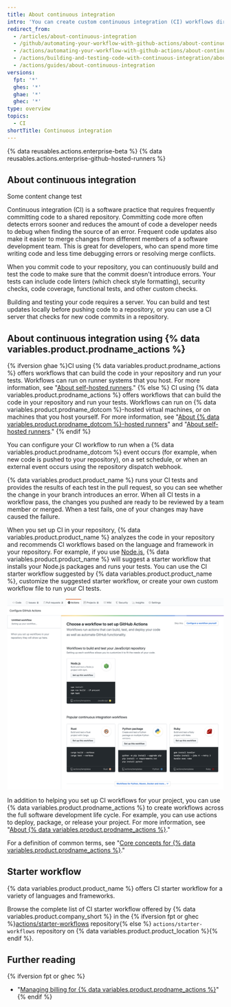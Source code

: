 ```yaml
---
title: About continuous integration
intro: 'You can create custom continuous integration (CI) workflows directly in your {% data variables.product.prodname_dotcom %} repository with {% data variables.product.prodname_actions %}.'
redirect_from:
  - /articles/about-continuous-integration
  - /github/automating-your-workflow-with-github-actions/about-continuous-integration
  - /actions/automating-your-workflow-with-github-actions/about-continuous-integration
  - /actions/building-and-testing-code-with-continuous-integration/about-continuous-integration
  - /actions/guides/about-continuous-integration
versions:
  fpt: '*'
  ghes: '*'
  ghae: '*'
  ghec: '*'
type: overview
topics:
  - CI
shortTitle: Continuous integration
---
```


{% data reusables.actions.enterprise-beta %}
{% data reusables.actions.enterprise-github-hosted-runners %}

## About continuous integration

Some content change test

Continuous integration (CI) is a software practice that requires frequently committing code to a shared repository. Committing code more often detects errors sooner and reduces the amount of code a developer needs to debug when finding the source of an error. Frequent code updates also make it easier to merge changes from different members of a software development team. This is great for developers, who can spend more time writing code and less time debugging errors or resolving merge conflicts.

When you commit code to your repository, you can continuously build and test the code to make sure that the commit doesn't introduce errors. Your tests can include code linters (which check style formatting), security checks, code coverage, functional tests, and other custom checks.

Building and testing your code requires a server. You can build and test updates locally before pushing code to a repository, or you can use a CI server that checks for new code commits in a repository.

## About continuous integration using {% data variables.product.prodname_actions %}

{% ifversion ghae %}CI using {% data variables.product.prodname_actions %} offers workflows that can build the code in your repository and run your tests. Workflows can run on runner systems that you host. For more information, see "[About self-hosted runners](/actions/hosting-your-own-runners/about-self-hosted-runners)."
{% else %} CI using {% data variables.product.prodname_actions %} offers workflows that can build the code in your repository and run your tests. Workflows can run on {% data variables.product.prodname_dotcom %}-hosted virtual machines, or on machines that you host yourself. For more information, see "[About {% data variables.product.prodname_dotcom %}-hosted runners](/actions/using-github-hosted-runners/about-github-hosted-runners)" and "[About self-hosted runners](/actions/automating-your-workflow-with-github-actions/about-self-hosted-runners)."
{% endif %}

You can configure your CI workflow to run when a {% data variables.product.prodname_dotcom %} event occurs (for example, when new code is pushed to your repository), on a set schedule, or when an external event occurs using the repository dispatch webhook.

{% data variables.product.product_name %} runs your CI tests and provides the results of each test in the pull request, so you can see whether the change in your branch introduces an error. When all CI tests in a workflow pass, the changes you pushed are ready to be reviewed by a team member or merged. When a test fails, one of your changes may have caused the failure.

When you set up CI in your repository, {% data variables.product.product_name %} analyzes the code in your repository and recommends CI workflows based on the language and framework in your repository. For example, if you use [Node.js](https://nodejs.org/en/), {% data variables.product.product_name %} will suggest a starter workflow that installs your Node.js packages and runs your tests. You can use the CI starter workflow suggested by {% data variables.product.product_name %}, customize the suggested starter workflow, or create your own custom workflow file to run your CI tests.

![Screenshot of suggested continuous integration starter workflows](/assets/images/help/repository/ci-with-actions-template-picker.png)

In addition to helping you set up CI workflows for your project, you can use {% data variables.product.prodname_actions %} to create workflows across the full software development life cycle. For example, you can use actions to deploy, package, or release your project. For more information, see "[About {% data variables.product.prodname_actions %}](/articles/about-github-actions)."

For a definition of common terms, see "[Core concepts for {% data variables.product.prodname_actions %}](/github/automating-your-workflow-with-github-actions/core-concepts-for-github-actions)."

## Starter workflow

{% data variables.product.product_name %} offers CI starter workflow for a variety of languages and frameworks.

Browse the complete list of CI starter workflow offered by {% data variables.product.company_short %} in the {% ifversion fpt or ghec %}[actions/starter-workflows](https://github.com/actions/starter-workflows/tree/main/ci) repository{% else %} `actions/starter-workflows` repository on {% data variables.product.product_location %}{% endif %}.

## Further reading

{% ifversion fpt or ghec %}
- "[Managing billing for {% data variables.product.prodname_actions %}](/billing/managing-billing-for-github-actions)"
{% endif %}
